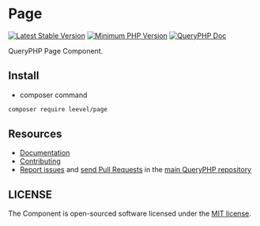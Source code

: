 Page
=================

[![Latest Stable Version](http://img.shields.io/packagist/v/leevel/page.svg)](https://packagist.org/packages/leevel/page)
<a href="https://php.net"><img src="https://img.shields.io/badge/php-%3E%3D%208.0.0-8892BF.svg" alt="Minimum PHP Version"></a>
[![QueryPHP Doc](https://img.shields.io/badge/docs-passing-green.svg?maxAge=2592000)](https://www.queryphp.com/docs/)

QueryPHP Page Component.

## Install

- composer command

```bash
composer require leevel/page
```

Resources
---------

  * [Documentation](https://www.queryphp.com/docs/component/page.html)
  * [Contributing](https://www.queryphp.com/docs/developer/)
  * [Report issues](https://github.com/hunzhiwange/framework/issues) and
    [send Pull Requests](https://github.com/hunzhiwange/framework/pulls)
    in the [main QueryPHP repository](https://github.com/hunzhiwange/framework)

## LICENSE

The Component is open-sourced software licensed under the [MIT license](LICENSE).